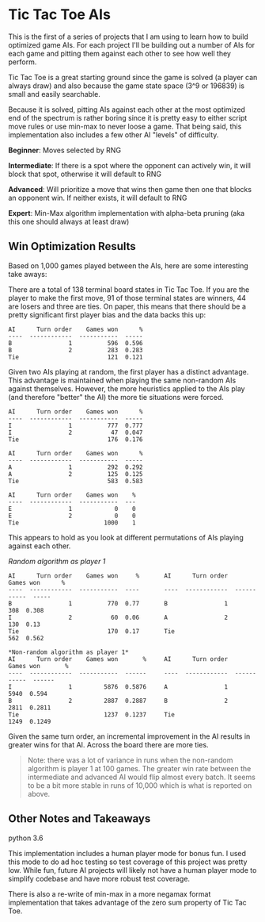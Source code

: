 # Tic Tac Toe AIs

This is the first of a series of projects that I am using to learn how to build optimized game AIs. For each project I'll be building out a number of AIs for each game and pitting them against each other to see how well they perform. 

Tic Tac Toe is a great starting ground  since the game is solved (a player can always draw) and also because the game state space (3^9 or 196839) is small and easily searchable.

Because it is solved, pitting AIs against each other at the most optimized end of the spectrum is rather boring since it is pretty easy to either script move rules or use min-max to never loose a game. That being said, this implementation also includes a few other AI "levels" of difficulty.

**Beginner**: Moves selected by RNG 

**Intermediate**: If there is a spot where the opponent can actively win, it will block that spot, otherwise it will default to RNG  

**Advanced**: Will prioritize a move that wins then game then one that blocks an opponent win. If neither exists, it will default to RNG  

**Expert**: Min-Max algorithm implementation with alpha-beta pruning (aka this one should always at least draw)

## Win Optimization Results
Based on 1,000 games played between the AIs, here are some interesting take aways:

There are a total of 138 terminal board states in Tic Tac Toe. If you are the player to make the first move, 91 of those terminal states are winners, 44 are losers and three are ties. On paper, this means that there should be a pretty significant first player bias and the data backs this up:

```
AI      Turn order    Games won      %
----  ------------  -----------  -----
B                1          596  0.596
B                2          283  0.283
Tie                         121  0.121

```

Given two AIs playing at random, the first player has a distinct advantage. This advantage is maintained when playing the same non-random AIs against themselves. However, the more heuristics applied to the AIs play (and therefore "better" the AI) the more tie situations were forced.

```
AI      Turn order    Games won      %
----  ------------  -----------  -----
I                1          777  0.777
I                2           47  0.047
Tie                         176  0.176

AI      Turn order    Games won      %
----  ------------  -----------  -----
A                1          292  0.292
A                2          125  0.125
Tie                         583  0.583

AI      Turn order    Games won    %
----  ------------  -----------  ---
E                1            0    0
E                2            0    0
Tie                        1000    1
```

This appears to hold as you look at different permutations of AIs playing against each other.

*Random algorithm as player 1*
```
AI      Turn order    Games won     %       AI      Turn order    Games won      %
----  ------------  -----------  ----       ----  ------------  -----------  -----
B                1          770  0.77       B                1          308  0.308
I                2           60  0.06       A                2          130  0.13
Tie                         170  0.17       Tie                         562  0.562

*Non-random algorithm as player 1*
AI      Turn order    Games won       %     AI      Turn order    Games won       %
----  ------------  -----------  ------     ----  ------------  -----------  ------
I                1         5876  0.5876     A                1         5940  0.594
B                2         2887  0.2887     B                2         2811  0.2811
Tie                        1237  0.1237     Tie                        1249  0.1249
```

Given the same turn order, an incremental improvement in the AI results in greater wins for that AI. Across the board there are more ties. 

>Note: there was a lot of variance in runs when the non-random algorithm is player 1 at 100 games. The greater win rate between the intermediate and advanced AI would flip almost every batch. It seems to be a bit more stable in runs of 10,000 which is what is reported on above.

## Other Notes and Takeaways
python 3.6 

This implementation includes a human player mode for bonus fun. I used this mode to do ad hoc testing so test coverage of this project was pretty low. While fun, future AI projects will likely not have a human player mode to simplify codebase and have more robust test coverage.

There is also a re-write of min-max in a more negamax format implementation that takes advantage of the zero sum property of Tic Tac Toe.



